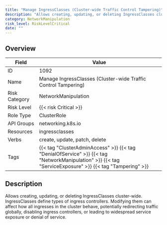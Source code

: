 ```yaml
---
title: "Manage IngressClasses (Cluster-wide Traffic Control Tampering)"
description: "Allows creating, updating, or deleting IngressClasses cluster-wide. IngressClasses define types of ingress controllers. Modifying them can affect how all ingresses in the cluster behave, potentially redirecting traffic globally, disabling ingress controllers, or leading to widespread service exposure or denial of service."
category: NetworkManipulation
risk_level: RiskLevelCritical
date: ""
---
```


## Overview

| Field         | Value                                                                                                                                                  |
| ------------- | ------------------------------------------------------------------------------------------------------------------------------------------------------ |
| ID            | 1092                                                                                                                                                   |
| Name          | Manage IngressClasses (Cluster-wide Traffic Control Tampering)                                                                                         |
| Risk Category | NetworkManipulation                                                                                                                                    |
| Risk Level    | {{< risk Critical >}}                                                                                                                                  |
| Role Type     | ClusterRole                                                                                                                                            |
| API Groups    | networking.k8s.io                                                                                                                                      |
| Resources     | ingressclasses                                                                                                                                         |
| Verbs         | create, update, patch, delete                                                                                                                          |
| Tags          | {{< tag "ClusterAdminAccess" >}} {{< tag "DenialOfService" >}} {{< tag "NetworkManipulation" >}} {{< tag "ServiceExposure" >}} {{< tag "Tampering" >}} |

## Description

Allows creating, updating, or deleting IngressClasses cluster-wide. IngressClasses define types of ingress controllers. Modifying them can affect how all ingresses in the cluster behave, potentially redirecting traffic globally, disabling ingress controllers, or leading to widespread service exposure or denial of service.
